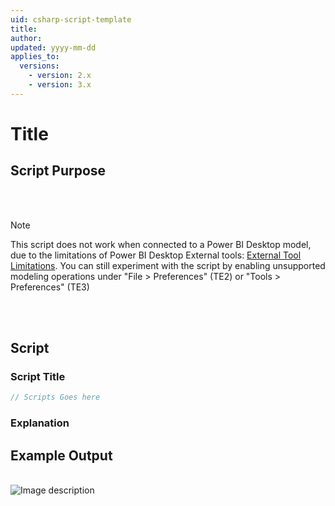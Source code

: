 ```yaml
---
uid: csharp-script-template
title:
author:
updated: yyyy-mm-dd
applies_to:
  versions:
    - version: 2.x
    - version: 3.x
---
```


# Title

## Script Purpose

<br></br>

> [!NOTE]
> This script does not work when connected to a Power BI Desktop model, due to the limitations of Power BI Desktop External tools: [External Tool Limitations](https://learn.microsoft.com/en-us/power-bi/transform-model/desktop-external-tools#data-modeling-operations). You can still experiment with the script by enabling unsupported modeling operations under "File > Preferences" (TE2) or "Tools > Preferences" (TE3)

<br></br>

## Script

### Script Title

```csharp
// Scripts Goes here
```

### Explanation

## Example Output

<br>
<img src="~/content/assets/images/Cscripts/script-count-things-output.png" alt="Image description" id="count-things-output">
<script>
    var img = document.getElementById("count-things-output");
    img.style.width = "400px";
</script>